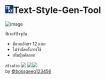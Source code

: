 # <img height=26px src="https://raw.githubusercontent.com/BoszGTec/Text-Style-Gen-Tool/main/img/icon.jpg" />Text-Style-Gen-Tool

![image](https://user-images.githubusercontent.com/95701554/147563450-1cb7a546-536c-4882-adf8-10520a1d0054.png)

ฟีเจอร์ปัจจุบัน 
+ มีแบบอักษร 12 แบบ
+ ไม่จำกัดครั้งการใช้
+ เพิ่มปุ่มคัดลอก

สร้างด้วย <img height=30px src="https://camo.githubusercontent.com/0a6ef04b1c423027658e0a15df6296f8b93a76459be3adc5ce69df27eaed7575/68747470733a2f2f63646e2e737667706f726e2e636f6d2f6c6f676f732f68746d6c2d352e737667" /> <img height=30px src="https://camo.githubusercontent.com/367dd0be4d8a115eea884c2794dd1ab8751034782a4cf9f0d0c1155fd984a7d0/68747470733a2f2f63646e2e737667706f726e2e636f6d2f6c6f676f732f6373732d332e737667" /><img height=25px src="https://camo.githubusercontent.com/0c6adf0b34772f192a1c98b80ca013f2d69e954738b20062a114d9bbd245aab5/68747470733a2f2f63646e2e737667706f726e2e636f6d2f6c6f676f732f6a6176617363726970742e737667" />
<br>
by [©bossgeeg123456](mailto:bossgeeg123456@gmail.com)
